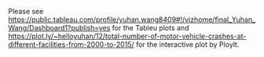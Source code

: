 Please see https://public.tableau.com/profile/yuhan.wang8409#!/vizhome/final_Yuhan_Wang/Dashboard1?publish=yes for the Tableu plots and https://plot.ly/~helloyuhan/12/total-number-of-motor-vehicle-crashes-at-different-facilities-from-2000-to-2015/ for the interactive plot by Ploylt.